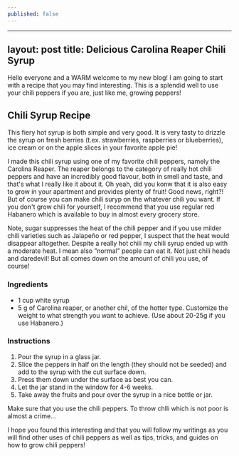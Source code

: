 ```yaml
---
published: false
---
```

---
layout: post
title: Delicious Carolina Reaper Chili Syrup
---

Hello everyone and a WARM welcome to my new blog! I am going to start with a recipe that you may find interesting. This is a splendid well to use your chili peppers if you are, just like me, growing peppers!

## Chili Syrup Recipe
This fiery hot syrup is both simple and very good. It is very tasty to drizzle the syrup on fresh berries (t.ex. strawberries, raspberries or blueberries), ice cream or on the apple slices in your favorite apple pie!

I made this chili syrup using one of my favorite chili peppers, namely the Carolina Reaper. The reaper belongs to the category of really hot chili peppers and have an incredibly good flavour, both in smell and taste, and that's what I really like it about it. Oh yeah, did you konw that it is also easy to grow in your apartment and provides plenty of fruit! Good news, right?! But of course you can make chili suryp on the whatever chili you want. If you don't grow chili for yourself, I recommend that you use regular red Habanero which is available to buy in almost every grocery store.

Note, sugar suppresses  the heat of the chili pepper and if you use milder chili varieties such as Jalapeño or red pepper, I suspect that the heat would disappear altogether. Despite a really hot chili my chili syrup ended up with a moderate heat. I mean also ”normal” people can eat it. Not just chili heads and daredevil!  But all comes down on the amount of chili you use, of course!

### Ingredients
* 1 cup white syrup
* 5 g of Carolina reaper, or another chil, of the hotter type. Customize the weight to what strength you want to achieve. (Use about 20-25g if you use Habanero.)

### Instructions
1. Pour the syrup in a glass jar.
2. Slice the peppers in half on the length (they should not be seeded) and add to the syrup with the cut surface down. 
3. Press them down under the surface as best you can.
4. Let the jar stand in the window for 4-6 weeks.
5. Take away the fruits and pour over the syrup in a nice bottle or jar.

Make sure that you use the chili peppers. To throw chlli which is not poor is almost a crime...

I hope you found this interesting and that you will follow my writings as you will find other uses of chili peppers as well as tips, tricks, and guides on how to grow chili peppers!
